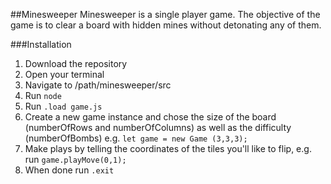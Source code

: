##Minesweeper 
Minesweeper is a single player game. The objective of the game is to clear a board 
with hidden mines without detonating any of them. 

###Installation 

1. Download the repository 
2. Open your terminal 
3. Navigate to /path/minesweeper/src 
4. Run `node` 
5. Run `.load game.js`
6. Create a new game instance and chose the size of the board (numberOfRows and numberOfColumns) as well as the difficulty (numberOfBombs) e.g. `let game = new Game (3,3,3);`
7. Make plays by telling the coordinates of the tiles you'll like to flip, e.g. run `game.playMove(0,1);`
8. When done run `.exit`